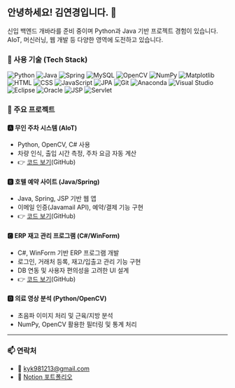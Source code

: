 ## 안녕하세요! 김연경입니다. 👋

신입 백엔드 개바라를 준비 중이며 Python과 Java 기반 프로젝트 경험이 있습니다. 
AIoT, 머신러닝, 웹 개발 등 다양한 영역에 도전하고 있습니다.


### 🧰 사용 기술 (Tech Stack)
![Python](https://img.shields.io/badge/Python-3776AB?style=flat&logo=python&logoColor=white)
![Java](https://img.shields.io/badge/Java-007396?style=flat&logo=java&logoColor=white)
![Spring](https://img.shields.io/badge/Spring-6DB33F?style=flat&logo=spring&logoColor=white)
![MySQL](https://img.shields.io/badge/MySQL-4479A1?style=flat&logo=mysql&logoColor=white)
![OpenCV](https://img.shields.io/badge/OpenCV-5C3EE8?style=flat&logo=opencv&logoColor=white)
![NumPy](https://img.shields.io/badge/NumPy-013243?style=flat&logo=numpy&logoColor=white)
![Matplotlib](https://img.shields.io/badge/Matplotlib-003B57?style=flat&logo=matplotlib&logoColor=white)
![HTML](https://img.shields.io/badge/HTML-E34F26?style=flat&logo=html5&logoColor=white)
![CSS](https://img.shields.io/badge/CSS-1572B6?style=flat&logo=css3&logoColor=white)
![JavaScript](https://img.shields.io/badge/JavaScript-F7DF1E?style=flat&logo=javascript&logoColor=black)
![JPA](https://img.shields.io/badge/JPA-9B1D20?style=flat&logo=hibernate&logoColor=white)
![Git](https://img.shields.io/badge/Git-F05032?style=flat&logo=git&logoColor=white)
![Anaconda](https://img.shields.io/badge/Anaconda-44A833?style=flat&logo=anaconda&logoColor=white)
![Visual Studio](https://img.shields.io/badge/Visual_Studio-5C2D91?style=flat&logo=visualstudio&logoColor=white)
![Eclipse](https://img.shields.io/badge/Eclipse-2C2255?style=flat&logo=eclipse&logoColor=white)
![Oracle](https://img.shields.io/badge/Oracle-F80000?style=flat&logo=oracle&logoColor=white)
![JSP](https://img.shields.io/badge/JSP-FB7A14?style=flat&logo=java&logoColor=white)
![Servlet](https://img.shields.io/badge/Servlet-6A4E26?style=flat&logo=java&logoColor=white)

### 💼 주요 프로젝트

#### 🅰 무인 주차 시스템 (AIoT)
- Python, OpenCV, C# 사용
- 차량 인식, 출입 시간 측정, 주차 요금 자동 계산
- 👉 [코드 보기](https://github.com/yeongyeong-kim/Smart-Parking-System.git)(GitHub)

#### 🅱 호텔 예약 사이트 (Java/Spring)
- Java, Spring, JSP 기반 웹 앱
- 이메일 인증(Javamail API), 예약/결제 기능 구현
- 👉 [코드 보기](https://github.com/yeongyeong-kim/Backrooms_spring.git)(GitHub)

#### 🅲 ERP 재고 관리 프로그램 (C#/WinForm)
- C#, WinForm 기반 ERP 프로그램 개발
- 로그인, 거래처 등록, 재고/입출고 관리 기능 구현
- DB 연동 및 사용자 편의성을 고려한 UI 설계
- 👉 [코드 보기](https://github.com/yeongyeong-kim/ERP.git)(GitHub)



#### 🅳 의료 영상 분석 (Python/OpenCV)
- 초음파 이미지 처리 및 근육/지방 분석
- NumPy, OpenCV 활용한 필터링 및 통계 처리

---

### 📫 연락처
- 📧 kyk981213@gmail.com
- 📝 [Notion 포트폴리오](https://www.notion.so/1ee27d9ee1338057a42bd4eb86f43c63?pvs=4)
